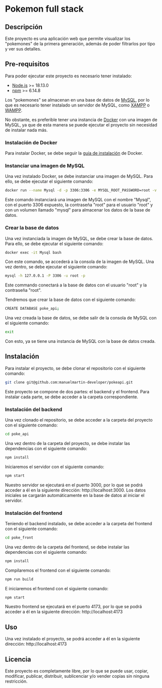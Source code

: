 # Pokemon full stack

## Descripción

Este proyecto es una aplicación web que permite visualizar los "pokemones" de la primera generación, además de poder filtrarlos por tipo y ver sus detalles.

## Pre-requisitos

Para poder ejecutar este proyecto es necesario tener instalado:

- [Node.js](https://nodejs.org/es/) >= 18.13.0
- [npm](https://www.npmjs.com/) >= 6.14.8

Los "pokemones" se almacenan en una base de datos de [MySQL](https://www.mysql.com/), por lo que es necesario tener instalado un servidor de MySQL, como [XAMPP](https://www.apachefriends.org/es/index.html) o [WAMPP](https://www.wampserver.com/en/).

No obstante, es preferible tener una instancia de [Docker](https://www.docker.com/) con una imagen de MySQL, ya que de esta manera se puede ejecutar el proyecto sin necesidad de instalar nada más.

### Instalación de Docker

Para instalar Docker, se debe seguir la [guía de instalación](https://docs.docker.com/engine/install/) de Docker.

### Instanciar una imagen de MySQL

Una vez instalado Docker, se debe instanciar una imagen de MySQL. Para ello, se debe ejecutar el siguiente comando:

```bash
docker run --name Mysql -d -p 3306:3306 -e MYSQL_ROOT_PASSWORD=root -v mysql:/var/lib/mysql mysql:latest
```

Este comando instanciará una imagen de MySQL con el nombre "Mysql", con el puerto 3306 expuesto, la contraseña "root" para el usuario "root" y con un volumen llamado "mysql" para almacenar los datos de la base de datos.

### Crear la base de datos

Una vez instanciada la imagen de MySQL, se debe crear la base de datos. Para ello, se debe ejecutar el siguiente comando:

```bash
docker exec -it Mysql bash
```

Con este comando, se accederá a la consola de la imagen de MySQL. Una vez dentro, se debe ejecutar el siguiente comando:

```bash
mysql -h 127.0.0.1 -P 3306 -u root -p
```

Este commando conectará a la base de datos con el usuario "root" y la contraseña "root".

Tendremos que crear la base de datos con el siguiente comando:

```bash
CREATE DATABASE poke_api;
```

Una vez creada la base de datos, se debe salir de la consola de MySQL con el siguiente comando:

```bash
exit
```

Con esto, ya se tiene una instancia de MySQL con la base de datos creada.

## Instalación

Para instalar el proyecto, se debe clonar el repositorio con el siguiente comando:

```bash
git clone git@github.com:manuelmartin-developer/pokeapi.git
```

Este proyecto se compone de dos partes: el backend y el frontend. Para instalar cada parte, se debe acceder a la carpeta correspondiente.

### Instalación del backend

Una vez clonado el repositorio, se debe acceder a la carpeta del proyecto con el siguiente comando:

```bash
cd poke_api
```

Una vez dentro de la carpeta del proyecto, se debe instalar las dependencias con el siguiente comando:

```bash
npm install
```

Iniciaremos el servidor con el siguiente comando:

```bash
npm start
```

Nuestro servidor se ejecutará en el puerto 3000, por lo que se podrá acceder a él en la siguiente dirección: http://localhost:3000. Los datos iniciales se cargarán automáticamente en la base de datos al iniciar el servidor.

### Instalación del frontend

Teniendo el backend instalado, se debe acceder a la carpeta del frontend con el siguiente comando:

```bash
cd poke_front
```

Una vez dentro de la carpeta del frontend, se debe instalar las dependencias con el siguiente comando:

```bash
npm install
```

Compilaremos el frontend con el siguiente comando:

```bash
npm run build
```

E iniciaremos el frontend con el siguiente comando:

```bash
npm start
```

Nuestro frontend se ejecutará en el puerto 4173, por lo que se podrá acceder a él en la siguiente dirección: http://localhost:4173

## Uso

Una vez instalado el proyecto, se podrá acceder a él en la siguiente dirección: http://localhost:4173

## Licencia

Este proyecto es completamente libre, por lo que se puede usar, copiar, modificar, publicar, distribuir, sublicenciar y/o vender copias sin ninguna restricción.

